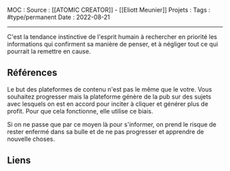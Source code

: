 MOC : 
Source : [[ATOMIC CREATOR]] - [[Eliott Meunier]]
Projets : 
Tags : #type/permanent
Date : 2022-08-21
***

C'est la tendance instinctive de l'esprit humain à rechercher en priorité les informations qui confirment sa manière de penser, et à négliger tout ce qui pourrait la remettre en cause.

## Références

Le but des plateformes de contenu n'est pas le même que le votre.
Vous souhaitez progresser mais la plateforme génère de la pub sur des sujets avec lesquels on est en accord pour inciter à cliquer et générer plus de profit. 
Pour que cela fonctionne, elle utilise ce biais.

Si on ne passe que par ce moyen là pour s'informer, on prend le risque de rester enfermé dans sa bulle et de ne pas progresser et apprendre de nouvelle choses.

## Liens



